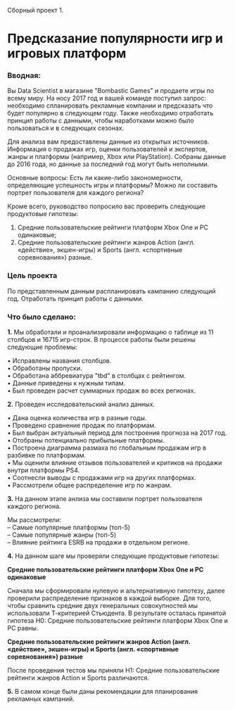 Сборный проект 1. 
# Предсказание популярности игр и игровых платформ

### Вводная: 
Вы Data Scientist в магазине "Bombastic Games" и продаете игры по всему миру. На носу 2017 год и вашей команде поступил запрос: необходимо спланировать рекламные компании и предсказать что будет популярно в следующем году. Также необходимо отработать принцип работы с данными, чтобы наработками можно было пользоваться и в следующих сезонах.

Для анализа вам предоставлены данные из открытых источников. Информация о продажах игр, оценки пользователей и экспертов, жанры и платформы (например, Xbox или PlayStation). Собраны данные до 2016 года, но данные за последний год могут быть неполными.

Основные вопросы:
Есть ли какие-либо закономерности, определяющие успешность игры и платформы?
Можно ли составить портрет пользователя для каждого региона?

Кроме всего, руководство попросило вас проверить следующие продуктовые гипотезы:

1. Средние пользовательские рейтинги платформ Xbox One и PC одинаковые;
2. Средние пользовательские рейтинги жанров Action (англ. «действие», экшен-игры) и Sports (англ. «спортивные соревнования») разные.


### Цель проекта 
По представленным данным распланировать кампанию следующий год. Отработать принцип работы с данными.

### Что было сделано:
**1.** Мы обработали и проанализировали информацию о таблице из 11 столбцов и 16715 игр-строк. В процессе работы были решены следующие проблемы: 

• Исправлены названия столбцов.  
• Обработаны пропуски.  
• Обработана аббревиатура "tbd" в столбцах с рейтингом.   
• Данные приведены к нужным типам.  
• Был проведен расчет суммарных продаж во всех регионах.

**2.** Проведен исследовательский анализ данных.

•  Дана оценка количества игр в разные годы.  
•  Проведено сравнение продаж по платформам.  
•  Был выбран актуальный период для построения прогноза на 2017 год.  
•  Отобраны потенциально прибыльные платформы.   
•  Построена диаграмма размаха по глобальным продажам игр в разбивке по платформам.  
•  Мы оценили влияние отзывов пользователей и критиков на продажи внутри платформы PS4.  
•  Соотнесли выводы с продажами игр на других платформах.  
•  Рассмотрели общее распределение игр по жанрам.  

**3.** На данном этапе анлиза мы составили портрет пользователя каждого региона.

Мы рассмотрели:  
– Самые популярные платформы (топ-5)  
– Самые популярные жанры (топ-5)  
– Влияние рейтинга ESRB на продажи в отдельном регионе.

**4.** На данном шаге мы проверяли следующие продуктовые гипотезы:

**Средние пользовательские рейтинги платформ Xbox One и PC одинаковые**

Сначала мы сформировали нулевую и альтернативную гипотезу, далее проверили распределение признаков в каждой выборке. 
Для того, чтобы сравнить средние двух генеральных совокупностей мы использовали Т-критерией Стьюдента.
В результате осталась принятой гипотеза H0: Средние пользовательские рейтинги платформ Xbox One и PC равны.

**Средние пользовательские рейтинги жанров Action (англ. «действие», экшен-игры) и Sports (англ. «спортивные соревнования») разные**

После проведения тестов мы приняли H1: Средние пользовательские рейтинги жанров Action и Sports различаются.

**5.** В самом конце были даны рекомендации для планирования рекламных кампаний.